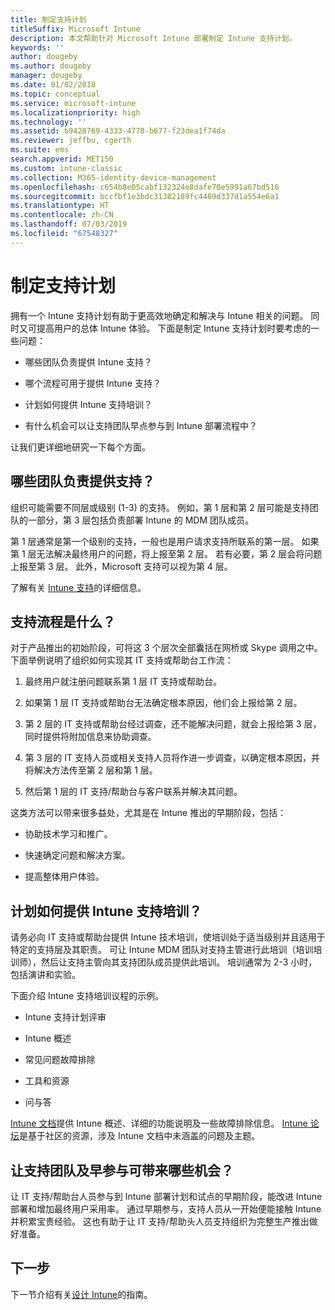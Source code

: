 ```yaml
---
title: 制定支持计划
titleSuffix: Microsoft Intune
description: 本文帮助针对 Microsoft Intune 部署制定 Intune 支持计划。
keywords: ''
author: dougeby
ms.author: dougeby
manager: dougeby
ms.date: 01/02/2018
ms.topic: conceptual
ms.service: microsoft-intune
ms.localizationpriority: high
ms.technology: ''
ms.assetid: b9428769-4333-4778-b677-f23dea1f74da
ms.reviewer: jeffbu, cgerth
ms.suite: ems
search.appverid: MET150
ms.custom: intune-classic
ms.collection: M365-identity-device-management
ms.openlocfilehash: c654b8e05cabf132324e8dafe70e5991a67bd516
ms.sourcegitcommit: bccfbf1e3bdc31382189fc4489d337d1a554e6a1
ms.translationtype: HT
ms.contentlocale: zh-CN
ms.lasthandoff: 07/03/2019
ms.locfileid: "67548327"
---
```

# <a name="develop-a-support-plan"></a>制定支持计划

拥有一个 Intune 支持计划有助于更高效地确定和解决与 Intune 相关的问题。 同时又可提高用户的总体 Intune 体验。 下面是制定 Intune 支持计划时要考虑的一些问题：

- 哪些团队负责提供 Intune 支持？

- 哪个流程可用于提供 Intune 支持？

- 计划如何提供 Intune 支持培训？

- 有什么机会可以让支持团队早点参与到 Intune 部署流程中？

让我们更详细地研究一下每个方面。

## <a name="which-teams-are-responsible-for-providing-support"></a>哪些团队负责提供支持？

组织可能需要不同层或级别 (1-3) 的支持。 例如，第 1 层和第 2 层可能是支持团队的一部分，第 3 层包括负责部署 Intune 的 MDM 团队成员。

第 1 层通常是第一个级别的支持，一般也是用户请求支持所联系的第一层。 如果第 1 层无法解决最终用户的问题，将上报至第 2 层。 若有必要，第 2 层会将问题上报至第 3 层。 此外，Microsoft 支持可以视为第 4 层。

了解有关 [Intune 支持](/intune/get-support)的详细信息。

## <a name="what-is-the-support-process"></a>支持流程是什么？

对于产品推出的初始阶段，可将这 3 个层次全部囊括在网桥或 Skype 调用之中。 下面举例说明了组织如何实现其 IT 支持或帮助台工作流：

1. 最终用户就注册问题联系第 1 层 IT 支持或帮助台。

2. 如果第 1 层 IT 支持或帮助台无法确定根本原因，他们会上报给第 2 层。

3. 第 2 层的 IT 支持或帮助台经过调查，还不能解决问题，就会上报给第 3 层，同时提供将附加信息来协助调查。

4. 第 3 层的 IT 支持人员或相关支持人员将作进一步调查，以确定根本原因，并将解决方法传至第 2 层和第 1 层。

5. 然后第 1 层的 IT 支持/帮助台与客户联系并解决其问题。

这类方法可以带来很多益处，尤其是在 Intune 推出的早期阶段，包括：

- 协助技术学习和推广。

- 快速确定问题和解决方案。

- 提高整体用户体验。

## <a name="how-you-plan-to-provide-intune-support-training"></a>计划如何提供 Intune 支持培训？

请务必向 IT 支持或帮助台提供 Intune 技术培训，使培训处于适当级别并且适用于特定的支持层及其职责。 可让 Intune MDM 团队对支持主管进行此培训（培训培训师），然后让支持主管向其支持团队成员提供此培训。 培训通常为 2-3 小时，包括演讲和实验。

下面介绍 Intune 支持培训议程的示例。

- Intune 支持计划评审

- Intune 概述

- 常见问题故障排除

- 工具和资源

- 问与答

[Intune 文档](https://docs.microsoft.com/intune/)提供 Intune 概述、详细的功能说明及一些故障排除信息。 [Intune 论坛](https://social.technet.microsoft.com/Forums/home)是基于社区的资源，涉及 Intune 文档中未涵盖的问题及主题。

## <a name="what-opportunities-are-there-to-involve-the-support-team-earlier"></a>让支持团队及早参与可带来哪些机会？

让 IT 支持/帮助台人员参与到 Intune 部署计划和试点的早期阶段，能改进 Intune 部署和增加最终用户采用率。 通过早期参与，支持人员从一开始便能接触 Intune 并积累宝贵经验。 这也有助于让 IT 支持/帮助头人员支持组织为完整生产推出做好准备。

## <a name="next-step"></a>下一步

下一节介绍有关[设计 Intune](planning-guide-design.md)的指南。
